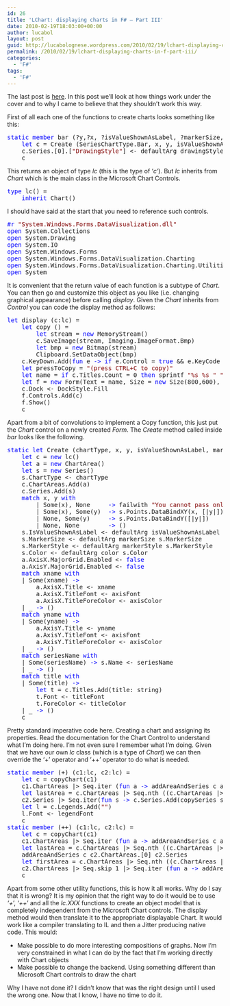 ```yaml
---
id: 26
title: 'LChart: displaying charts in F# – Part III'
date: 2010-02-19T18:03:00+00:00
author: lucabol
layout: post
guid: http://lucabolognese.wordpress.com/2010/02/19/lchart-displaying-charts-in-f-part-iii/
permalink: /2010/02/19/lchart-displaying-charts-in-f-part-iii/
categories:
  - 'F#'
tags:
  - 'F#'
---
```

The last post is [here](/2010/02/17/lchart-displaying-charts-in-f-part-ii/). In this post we’ll look at how things work under the cover and to why I came to believe that they shouldn’t work this way.

First of all each one of the functions to create charts looks something like this:

<pre class="code"><span style="color:blue;">static member </span>bar (?y,?x, ?isValueShownAsLabel, ?markerSize, ?markerStyle, ?color, ?xname, ?yname, ?seriesName, ?title, ?drawingStyle) =
    <span style="color:blue;">let </span>c = Create (SeriesChartType.Bar, x, y, isValueShownAsLabel, markerSize, markerStyle, color, xname, yname, seriesName, title)
    c.Series.[0].[<span style="color:maroon;">"DrawingStyle"</span>] &lt;- defaultArg drawingStyle (c.Series.[0].[<span style="color:maroon;">"DrawingStyle"</span>])
    c</pre>

This returns an object of type _lc_ (this is the type of ‘_c’_). But _lc_ inherits from _Chart_ which is the main class in the Microsoft Chart Controls.

<pre class="code"><span style="color:blue;">type </span>lc() =
    <span style="color:blue;">inherit </span>Chart()</pre>

I should have said at the start that you need to reference such controls.

<pre class="code"><span style="color:blue;">#r </span><span style="color:maroon;">"System.Windows.Forms.DataVisualization.dll"
</span><span style="color:blue;">open </span>System.Collections
<span style="color:blue;">open </span>System.Drawing
<span style="color:blue;">open </span>System.IO
<span style="color:blue;">open </span>System.Windows.Forms
<span style="color:blue;">open </span>System.Windows.Forms.DataVisualization.Charting
<span style="color:blue;">open </span>System.Windows.Forms.DataVisualization.Charting.Utilities
<span style="color:blue;">open </span>System</pre>

It is convenient that the return value of each function is a subtype of _Chart_. You can then go and customize this object as you like (i.e. changing graphical appearance) before calling _display_. Given the _Chart_ inherits from _Control_ you can code the display method as follows:

<pre class="code"><span style="color:blue;">let </span>display (c:lc) =
    <span style="color:blue;">let </span>copy () =
        <span style="color:blue;">let </span>stream = <span style="color:blue;">new </span>MemoryStream()
        c.SaveImage(stream, Imaging.ImageFormat.Bmp)
        <span style="color:blue;">let </span>bmp = <span style="color:blue;">new </span>Bitmap(stream)
        Clipboard.SetDataObject(bmp)
    c.KeyDown.Add(<span style="color:blue;">fun </span>e <span style="color:blue;">-&gt; if </span>e.Control = <span style="color:blue;">true </span>&& e.KeyCode = Keys.C <span style="color:blue;">then </span>copy ())
    <span style="color:blue;">let </span>pressToCopy = <span style="color:maroon;">"(press CTRL+C to copy)"
    </span><span style="color:blue;">let </span>name = <span style="color:blue;">if </span>c.Titles.Count = 0 <span style="color:blue;">then </span>sprintf <span style="color:maroon;">"%s %s " "lc" </span>pressToCopy <span style="color:blue;">else </span>sprintf <span style="color:maroon;">"%s %s " </span>c.Titles.[0].Text  pressToCopy
    <span style="color:blue;">let </span>f = <span style="color:blue;">new </span>Form(Text = name, Size = <span style="color:blue;">new </span>Size(800,600), TopMost = <span style="color:blue;">true</span>)
    c.Dock &lt;- DockStyle.Fill
    f.Controls.Add(c)
    f.Show()
    c</pre>



Apart from a bit of convolutions to implement a Copy function, this just put the _Chart_ control on a newly created _Form_. The _Create_ method called inside _bar_ looks like the following.

<pre class="code"><span style="color:blue;">static let </span>Create (chartType, x, y, isValueShownAsLabel, markerSize, markerStyle, color, xname, yname, seriesName, title) =
    <span style="color:blue;">let </span>c = <span style="color:blue;">new </span>lc()
    <span style="color:blue;">let </span>a = <span style="color:blue;">new </span>ChartArea()
    <span style="color:blue;">let </span>s = <span style="color:blue;">new </span>Series()
    s.ChartType &lt;- chartType
    c.ChartAreas.Add(a)
    c.Series.Add(s)
    <span style="color:blue;">match </span>x, y <span style="color:blue;">with
        </span>| Some(x), None     <span style="color:blue;">-&gt; </span>failwith <span style="color:maroon;">"You cannot pass only x to a chart drawing function"
        </span>| Some(x), Some(y)  <span style="color:blue;">-&gt; </span>s.Points.DataBindXY(x, [|y|])
        | None, Some(y)     <span style="color:blue;">-&gt; </span>s.Points.DataBindY([|y|])
        | None, None        <span style="color:blue;">-&gt; </span>()
    s.IsValueShownAsLabel &lt;- defaultArg isValueShownAsLabel s.IsValueShownAsLabel
    s.MarkerSize &lt;- defaultArg markerSize s.MarkerSize
    s.MarkerStyle &lt;- defaultArg markerStyle s.MarkerStyle
    s.Color &lt;- defaultArg color s.Color
    a.AxisX.MajorGrid.Enabled &lt;- <span style="color:blue;">false
    </span>a.AxisY.MajorGrid.Enabled &lt;- <span style="color:blue;">false
    match </span>xname <span style="color:blue;">with
    </span>| Some(xname) <span style="color:blue;">-&gt;
        </span>a.AxisX.Title &lt;- xname
        a.AxisX.TitleFont &lt;- axisFont
        a.AxisX.TitleForeColor &lt;- axisColor
    | _ <span style="color:blue;">-&gt; </span>()
    <span style="color:blue;">match </span>yname <span style="color:blue;">with
    </span>| Some(yname) <span style="color:blue;">-&gt;
        </span>a.AxisY.Title &lt;- yname
        a.AxisY.TitleFont &lt;- axisFont
        a.AxisY.TitleForeColor &lt;- axisColor
    | _ <span style="color:blue;">-&gt; </span>()
    <span style="color:blue;">match </span>seriesName <span style="color:blue;">with
    </span>| Some(seriesName) <span style="color:blue;">-&gt; </span>s.Name &lt;- seriesName
    | _ <span style="color:blue;">-&gt; </span>()
    <span style="color:blue;">match </span>title <span style="color:blue;">with
    </span>| Some(title) <span style="color:blue;">-&gt;
        let </span>t = c.Titles.Add(title: string)
        t.Font &lt;- titleFont
        t.ForeColor &lt;- titleColor
    | _ <span style="color:blue;">-&gt; </span>()
    c</pre>

Pretty standard imperative code here. Creating a chart and assigning its properties. Read the documentation for the Chart Control to understand what I’m doing here. I’m not even sure I remember what I’m doing. Given that we have our own _lc_ class (which is a type of _Chart_) we can then override the ‘+’ operator and ‘++’ operator to do what is needed.

<pre class="code"><span style="color:blue;">static member </span>(+) (c1:lc, c2:lc) =
    <span style="color:blue;">let </span>c = copyChart(c1)
    c1.ChartAreas |&gt; Seq.iter (<span style="color:blue;">fun </span>a <span style="color:blue;">-&gt; </span>addAreaAndSeries c a c1.Series)
    <span style="color:blue;">let </span>lastArea = c.ChartAreas |&gt; Seq.nth ((c.ChartAreas |&gt; Seq.length) - 1)
    c2.Series |&gt; Seq.iter(<span style="color:blue;">fun </span>s <span style="color:blue;">-&gt; </span>c.Series.Add(copySeries s c lastArea.Name))
    <span style="color:blue;">let </span>l = c.Legends.Add(<span style="color:maroon;">""</span>)
    l.Font &lt;- legendFont
    c
<span style="color:blue;">static member </span>(++) (c1:lc, c2:lc) =
    <span style="color:blue;">let </span>c = copyChart(c1)
    c1.ChartAreas |&gt; Seq.iter (<span style="color:blue;">fun </span>a <span style="color:blue;">-&gt; </span>addAreaAndSeries c a c1.Series)
    <span style="color:blue;">let </span>lastArea = c.ChartAreas |&gt; Seq.nth ((c.ChartAreas |&gt; Seq.length) - 1)
    addAreaAndSeries c c2.ChartAreas.[0] c2.Series
    <span style="color:blue;">let </span>firstArea = c.ChartAreas |&gt; Seq.nth ((c.ChartAreas |&gt; Seq.length) - 1)
    c2.ChartAreas |&gt; Seq.skip 1 |&gt; Seq.iter (<span style="color:blue;">fun </span>a <span style="color:blue;">-&gt; </span>addAreaAndSeries c a c2.Series)
    c    </pre>

Apart from some other utility functions, this is how it all works. Why do I say that it is wrong? It is my opinion that the right way to do it would be to use _‘+_’, ‘_++_’ and all the _lc.XXX_ functions to create an object model that is completely independent from the Microsoft Chart controls. The display method would then translate it to the appropriate displayable Chart. It would work like a compiler translating to IL and then a Jitter producing native code. This would:

  * Make possible to do more interesting compositions of graphs. Now I’m very constrained in what I can do by the fact that I’m working directly with Chart objects
  * Make possible to change the backend. Using something different than Microsoft Chart controls to draw the chart

Why I have not done it? I didn’t know that was the right design until I used the wrong one. Now that I know, I have no time to do it.